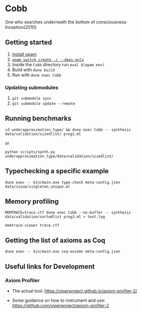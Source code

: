 # Cobb

One who searches underneath the bottom of consciousness: Inception(2010)

## Getting started

1. [Install opam](https://opam.ocaml.org/doc/Install.html)
2. [`opam switch create ./ --deps-only`](https://opam.ocamXl.org/blog/opam-local-switches/#A-reminder-about-switches)
3. Inside the `Cobb` directory run `eval $(opam env)`
4. Build with `dune build`
5. Run with `dune exec Cobb`

### Updating submodules

1. `git submodule sync`
2. `git submodule update --remote`

## Running benchmarks

`cd underapproximation_type/ && dune exec Cobb -- synthesis data/validation/sizedlist/ prog1.ml`

or

`python scripts/synth.py underapproximation_type/data/validation/sizedlist/`

## Typechecking a specific example

`dune exec -- bin/main.exe type-check meta-config.json data/issue/singleton_unique.ml`

## Memory profiling

`MEMTRACE=trace.ctf dune exec Cobb --no-buffer -- synthesis data/validation/sortedlist prog3.ml > test.log`

`memtrace-viewer trace.ctf`

## Getting the list of axioms as Coq

`dune exec -- bin/main.exe coq-axioms meta-config.json`

## Useful links for Development

### Axiom Profiler

- The actual tool:
<https://viperproject.github.io/axiom-profiler-2/>

- Some guidance on how to instrument and use:
<https://github.com/viperproject/axiom-profiler-2>
